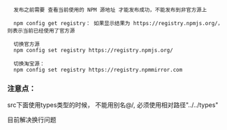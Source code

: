 <!--
 * @Date: 2024-01-02 09:35:20
 * @Description: Modify here please
-->

```shell
  发布之前需要 查看当前使用的 NPM 源地址 才能发布成功，不能发布到非官方源上

  npm config get registry： 如果显示结果为 https://registry.npmjs.org/，则表示当前已经使用了官方源

  切换官方源
  npm config set registry https://registry.npmjs.org/

  切换淘宝源：
  npm config set registry https://registry.npmmirror.com
```

### 注意点：

src下面使用types类型的时候， 不能用别名@/, 必须使用相对路径"../../types"

目前解决换行问题
